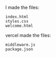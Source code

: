 I made the files:
```
index.html
styles.css
welcome.html
```

vercel made the files:
```
middleware.js
package.json
```
